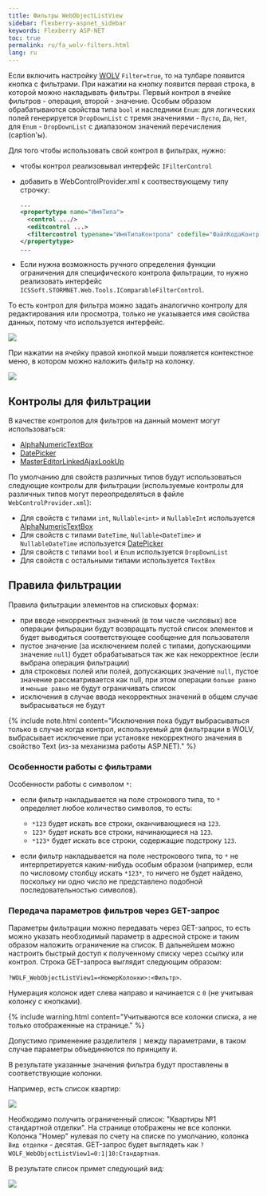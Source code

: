 ```yaml
---
title: Фильтры WebObjectListView
sidebar: flexberry-aspnet_sidebar
keywords: Flexberry ASP-NET
toc: true
permalink: ru/fa_wolv-filters.html
lang: ru
---
```


Если включить настройку [WOLV](fa_web-object-list-view.html) `Filter=true`, то на тулбаре появится кнопка с фильтрами. При нажатии на кнопку появится первая строка, в которой можно накладывать фильтры. Первый контрол в ячейке фильтров - операция, второй - значение. Особым образом обрабатываются свойства типа `bool` и наследники `Enum`: для логических полей генерируется `DropDownList` с тремя значениями - `Пусто`, `Да`, `Нет`, для `Enum` - `DropDownList` с диапазоном значений перечисления (caption'ы).

Для того чтобы использовать свой контрол в фильтрах, нужно:

* чтобы контрол реализовывал интерфейс `IFilterControl`
* добавить в WebControlProvider.xml к соотвествующему типу строчку:

    ```xml
    ...
    <propertytype name="ИмяТипа">
      <control .../>
      <editcontrol ...>
      <filtercontrol typename="ИмяТипаКонтрола" codefile="ФайлКодаКонтрола" />
    </propertytype>
    ...
    ```
    
* Если нужна возможность ручного определения функции ограничения для специфического контрола фильтрации, то нужно реализовать интерфейс `ICSSoft.STORMNET.Web.Tools.IComparableFilterControl`.

То есть контрол для фильтра можно задать аналогично контролу для редактирования или просмотра, только не указывается имя свойства данных, потому что
используется интерфейс.

![](/images/pages/products/flexberry-aspnet/controls/wolv/wolv-filters.png)

При нажатии на ячейку правой кнопкой мыши появляется контекстное меню, в котором можно наложить фильтр на колонку.

![](/images/pages/products/flexberry-aspnet/controls/wolv/wolv-context-filters.png)

## Контролы для фильтрации

В качестве контролов для фильтров на данный момент могут использоваться:

* [AlphaNumericTextBox](fa_alpha-numeric-textbox.html)
* [DatePicker](fa_date-picker.html)
* [MasterEditorLinkedAjaxLookUp](fa_master-editor-linked-ajax-lookup.html)

По умолчанию для свойств различных типов будут использоваться следующие контролы для фильтрации (используемые контролы для различных типов могут переопределяться в файле `WebControlProvider.xml`):

* Для свойств с типами `int`, `Nullable<int>` и `NullableInt` используется [AlphaNumericTextBox](fa_alpha-numeric-textbox.html)
* Для свойств с типами `DateTime`, `Nullable<DateTime>` и `NullableDateTime` используется [DatePicker](fa_date-picker.html)
* Для свойств с типами `bool` и `Enum` используется `DropDownList`
* Для свойств с остальными типами используется `TextBox`

## Правила фильтрации

Правила фильтрации элементов на списковых формах:

* при вводе некорректных значений (в том числе числовых) все операции фильрации будут возвращать пустой список элементов и будет выводиться соответствующее сообщение для пользователя
* пустое значение (за исключением полей с типами, допускающими значение `null`) будет обрабатываться так же как некорректное (если выбрана операция фильтрации)
* для строковых полей или полей, допускающих значение `null`, пустое значение рассматривается как null, при этом операции `больше равно` и `меньше равно` не будут ограничивать список 
* исключения в случае ввода некорректных значений в общем случае выбрасываться не будут

{% include note.html content="Исключения пока будут выбрасываться только в случае когда контрол, используемый для фильтрации в WOLV, выбрасывает исключение при установке некорректного значения в свойство Text (из-за механизма работы ASP.NET)." %}

### Особенности работы с фильтрами

Особенности работы с символом `*`:

* если фильтр накладывается на поле строкового типа, то `*` определяет любое количество символов, то есть:

    * `*123` будет искать все строки, оканчивающиеся на `123`.
    * `123*` будет искать все строки, начинающиеся на `123`.
    * `*123*` будет искать все строки, содержащие подстроку `123`.
    
* если фильтр накладывается на поле нестрокового типа, то `*` не интерпретируется каким-нибудь особым образом (например, если по числовому столбцу искать `*123*`, то ничего не будет найдено, поскольку ни одно число не представлено подобной последовательностью символов).

### Передача параметров фильтров через GET-запрос

Параметры фильтрации можно передавать через GET-запрос, то есть можно указать необходимый параметр в адресной строке и таким образом наложить ограничение на список. В дальнейшем можно настроить быстрый доступ к полученному списку через ссылку или контрол. Строка GET-запроса выглядит следующим образом: 

`?WOLF_WebObjectListView1=<НомерКолонки>:<Фильтр>`.

Нумерация колонок идет слева направо и начинается с `0` (не учитывая колонку с кнопками).

{% include warning.html content="Учитываются все колонки списка, а не только отображенные на странице." %}

Допустимо применение разделителя `|` между параметрами, в таком случае параметры объединяются по принципу `И`.

В результате указанные значения фильтра будут проставлены в соответствующие колонки.

Например, есть список квартир:

![](/images/pages/products/flexberry-aspnet/controls/wolv/apartments1.png)

Необходимо получить ограниченный список: "Квартиры №1 стандартной отделки". На странице отображены не все колонки. Колонка "Номер" нулевая по счету на списке по умолчанию, колонка `Вид отделки` - десятая. GET-запрос будет выглядеть как `?WOLF_WebObjectListView1=0:1|10:Стандартная`.

В результате список примет следующий вид: 

![](/images/pages/products/flexberry-aspnet/controls/wolv/apartments2.png)
